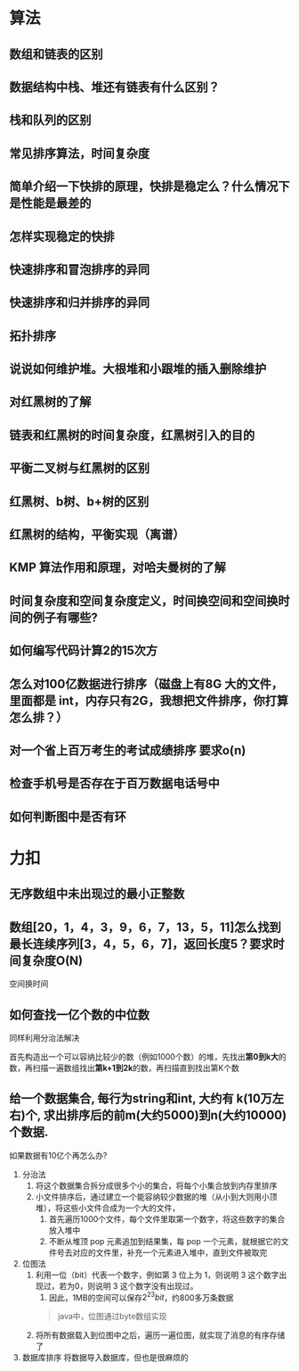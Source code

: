 # 算法

## 数组和链表的区别



## 数据结构中栈、堆还有链表有什么区别？



## 栈和队列的区别



## 常见排序算法，时间复杂度



## 简单介绍一下快排的原理，快排是稳定么？什么情况下是性能是最差的



## 怎样实现稳定的快排



## 快速排序和冒泡排序的异同



## 快速排序和归并排序的异同



## 拓扑排序

## 说说如何维护堆。大根堆和小跟堆的插入删除维护



## 对红黑树的了解



## 链表和红黑树的时间复杂度，红黑树引入的目的



## 平衡二叉树与红黑树的区别



## 红黑树、b树、b+树的区别



## 红黑树的结构，平衡实现（离谱）



## KMP 算法作用和原理，对哈夫曼树的了解


## 时间复杂度和空间复杂度定义，时间换空间和空间换时间的例子有哪些?


## 如何编写代码计算2的15次方


## 怎么对100亿数据进行排序（磁盘上有8G 大的文件，里面都是 int，内存只有2G，我想把文件排序，你打算怎么排？）


## 对一个省上百万考生的考试成绩排序 要求o(n)



## 检查手机号是否存在于百万数据电话号中


## 如何判断图中是否有环



# 力扣

## 无序数组中未出现过的最小正整数



## 数组[20，1，4，3，9，6，7，13，5，11]怎么找到最长连续序列[3，4，5，6，7]，返回长度5？要求时间复杂度O(N)

空间换时间

## 如何查找一亿个数的中位数

同样利用分治法解决

首先构造出一个可以容纳比较少的数（例如1000个数）的堆，先找出**第0到k大**的数，再扫描一遍数组找出**第k+1到2k**的数，再扫描直到找出第K个数

## 给一个数据集合, 每行为string和int, 大约有 k(10万左右)个, 求出排序后的前m(大约5000)到n(大约10000)个数据.
如果数据有10亿个再怎么办?

1. 分治法
   1. 将这个数据集合拆分成很多个小的集合，将每个小集合放到内存里排序
   2. 小文件排序后，通过建立一个能容纳较少数据的堆（从小到大则用小顶堆），将这些小文件合成为一个大的文件，
      1. 首先遍历1000个文件，每个文件里取第一个数字，将这些数字的集合放入堆中
      2. 不断从堆顶 pop 元素追加到结果集，每 pop 一个元素，就根据它的文件号去对应的文件里，补充一个元素进入堆中，直到文件被取完
2. 位图法
   1. 利用一位（bit）代表一个数字，例如第 3 位上为 1，则说明 3 这个数字出现过，若为0，则说明 3 这个数字没有出现过。
      1. 因此，1MB的空间可以保存$2^{23}bit$，约800多万条数据
      > java中，位图通过byte数组实现
   2. 将所有数据载入到位图中之后，遍历一遍位图，就实现了消息的有序存储了
3. 数据库排序
   将数据导入数据库，但也是很麻烦的 
